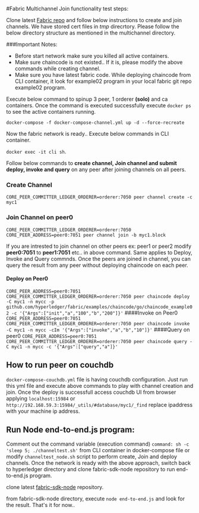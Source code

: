 #Fabric Multichannel Join functionality test steps:

Clone latest [Fabric repo](https://github.com/hyperledger/fabric.git) and follow below instructions to create and join channels. We have stored cert files in *tmp* direcrtory. Please follow the below directory structure as mentioned in the multichannel directory.

###Important Notes:

 - Before start network make sure you killed all active containers.
 - Make sure chaincode is not existed.. If it is, please modify the above commands while creating channel.
 - Make sure you have latest fabric code. While deploying chaincode from CLI container, it look for example02 program in your local fabric git repo example02 program.

Execute below command to spinup 3 peer, 1 orderer **(solo)** and ca containers. Once the command is executed successfully execute `docker ps` to see the active containers running. 

`docker-compose -f docker-compose-channel.yml up -d --force-recreate`

Now the fabric network is ready.. Execute below commands in CLI container.

`docker exec -it cli sh`. 

Follow below commands to **create channel, Join channel and submit deploy, invoke and query** on any peer after joining channels on all peers.

### Create Channel
`CORE_PEER_COMMITTER_LEDGER_ORDERER=orderer:7050 peer channel create -c myc1`
### Join Channel on peer0
`CORE_PEER_COMMITTER_LEDGER_ORDERER=orderer:7050 CORE_PEER_ADDRESS=peer0:7051 peer channel join -b myc1.block`

If you are intrested to join channel on other peers ex: peer1 or peer2 modify **peer0:7051** to **peer1:7051** etc.. in above command. Same applies to Deploy, Invoke and Query commnds. Once the peers are joined in channel, you can query the result from any peer without deploying chaincode on each peer.

#### Deploy on Peer0
`CORE_PEER_ADDRESS=peer0:7051 CORE_PEER_COMMITTER_LEDGER_ORDERER=orderer:7050 peer chaincode deploy -C myc1 -n mycc -p github.com/hyperledger/fabric/examples/chaincode/go/chaincode_example02 -c '{"Args":["init","a","100","b","200"]}'`
####Invoke on Peer0
`CORE_PEER_ADDRESS=peer0:7051 CORE_PEER_COMMITTER_LEDGER_ORDERER=orderer:7050 peer chaincode invoke -C myc1 -n mycc -cIm '{"Args":["invoke","a","b","10"]}'`
####Query on peer0
`CORE_PEER_ADDRESS=peer0:7051 CORE_PEER_COMMITTER_LEDGER_ORDERER=orderer:7050 peer chaincode query -C myc1 -n mycc -c '{"Args":["query","a"]}'`

## How to run peer on couchdb

`docker-compose-couchdb.yml` file is having couchdb configuration. Just run this yml file and execute above commands to play with channel creation and join. Once the deploy is successfull access couchdb UI from browser applying `localhost:15984` or `http://192.168.59.3:15984/_utils/#database/myc1/_find` replace ipaddress with your machine ip address.

## Run Node end-to-end.js program:

Comment out the command variable (execution command) `command: sh -c 'sleep 5; ./channeltest.sh'` from CLI container in docker-compose file or modify `channeltest_node.sh` script to perform create, Join and deploy channels. Once the network is ready with the above approach, switch back to hyperledger directory and clone fabric-sdk-node repository to run end-to-end.js program.

clone latest [fabric-sdk-node](https://github.com/hyperledger/fabric-sdk-node.git) repository.

from fabric-sdk-node directory, execute `node end-to-end.js` and look for the result. That's it for now..
